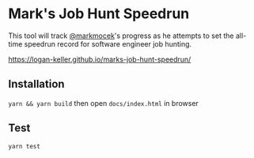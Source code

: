 # Mark's Job Hunt Speedrun

This tool will track [@markmocek](https://github.com/markmocek)'s progress as he attempts to set the all-time speedrun record for software engineer job hunting.

https://logan-keller.github.io/marks-job-hunt-speedrun/

## Installation
`yarn && yarn build` then open `docs/index.html` in browser

## Test
`yarn test`

